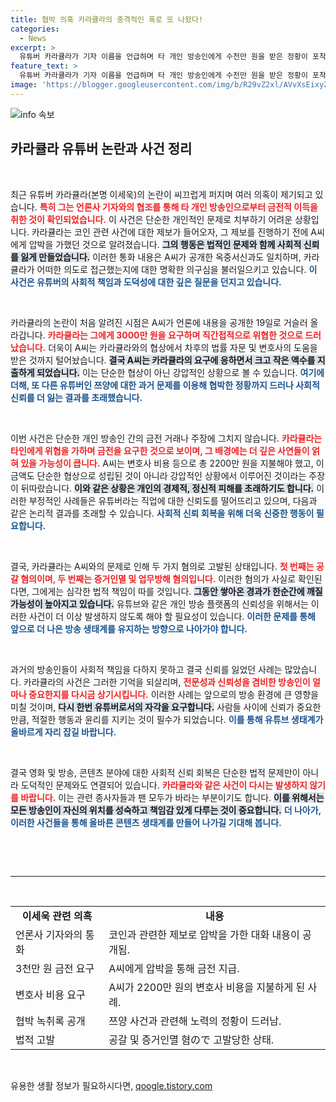 ```yaml
---
title: 협박 의혹 카라큘라의 충격적인 폭로 또 나왔다!
categories:
  - News
excerpt: >
  유튜버 카라큘라가 기자 이름을 언급하며 타 개인 방송인에게 수천만 원을 받은 정황이 포착됐다. 녹취록 속 압박 발언과 소문이 공개되며 논란이 커지고 있는 가운데, 카라큘라는 법적 대응에 나섰다. 진실은 무엇일까?
feature_text: >
  유튜버 카라큘라가 기자 이름을 언급하며 타 개인 방송인에게 수천만 원을 받은 정황이 포착됐다. 녹취록 속 압박 발언과 소문이 공개되며 논란이 커지고 있는 가운데, 카라큘라는 법적 대응에 나섰다. 진실은 무엇일까?
image: 'https://blogger.googleusercontent.com/img/b/R29vZ2xl/AVvXsEixyZcFfHzMRdzZMjFBmAUKJYCLCGyLL1o632UiGVXcaFdKo_bkvkuCioo0uUKlGfBVcT3P84aROyZIXSBEx3Aw5nCQ3pTgDom1WDC4m8eifvWiAmWEEVb4x6G_l8C0QH225ldMjyaFvpxGEBGNO37VmDTDMHGhJPq73UglMfDca1-0aw/s1600/blogspot.png'
---
```


<p><img src="https://blogger.googleusercontent.com/img/b/R29vZ2xl/AVvXsEixyZcFfHzMRdzZMjFBmAUKJYCLCGyLL1o632UiGVXcaFdKo_bkvkuCioo0uUKlGfBVcT3P84aROyZIXSBEx3Aw5nCQ3pTgDom1WDC4m8eifvWiAmWEEVb4x6G_l8C0QH225ldMjyaFvpxGEBGNO37VmDTDMHGhJPq73UglMfDca1-0aw/s1600/blogspot.png" alt="info 속보" /></p>

<h2 data-ke-size="size26">카라큘라 유튜버 논란과 사건 정리</h2>

<p data-ke-size="size16">&nbsp;</p>

<p>최근 유튜버 카라큘라(본명 이세욱)의 논란이 씨끄럽게 퍼지며 여러 의혹이 제기되고 있습니다. <b><span style="color: #ee2323;">특히 그는 언론사 기자와의 협조를 통해 타 개인 방송인으로부터 금전적 이득을 취한 것이 확인되었습니다.</span></b> 이 사건은 단순한 개인적인 문제로 치부하기 어려운 상황입니다. 카라큘라는 코인 관련 사건에 대한 제보가 들어오자, 그 제보를 진행하기 전에 A씨에게 압박을 가했던 것으로 알려졌습니다. <b><span style="background-color: #21538527;">그의 행동은 법적인 문제와 함께 사회적 신뢰를 잃게 만들었습니다.</span></b> 이러한 통화 내용은 A씨가 공개한 옥중서신과도 일치하며, 카라큘라가 어떠한 의도로 접근했는지에 대한 명확한 의구심을 불러일으키고 있습니다. <b><span style="color: #1a5490;">이 사건은 유튜버의 사회적 책임과 도덕성에 대한 깊은 질문을 던지고 있습니다.</span></b></p>

<p data-ke-size="size16">&nbsp;</p>

<p>카라큘라의 논란이 처음 알려진 시점은 A씨가 언론에 내용을 공개한 19일로 거슬러 올라갑니다. <b><span style="color: #ee2323;">카라큘라는 그에게 3000만 원을 요구하며 직간접적으로 위협한 것으로 드러났습니다.</span></b> 더욱이 A씨는 카라큘라와의 협상에서 차후의 법률 자문 및 변호사의 도움을 받은 것까지 털어놨습니다. <b><span style="background-color: #21538527;">결국 A씨는 카라큘라의 요구에 응하면서 크고 작은 액수를 지출하게 되었습니다.</span></b> 이는 단순한 협상이 아닌 강압적인 상황으로 볼 수 있습니다. <b><span style="color: #1a5490;">여기에 더해, 또 다른 유튜버인 쯔양에 대한 과거 문제를 이용해 협박한 정황까지 드러나 사회적 신뢰를 더 잃는 결과를 초래했습니다.</span></b></p>

<p data-ke-size="size16">&nbsp;</p>

<p>이번 사건은 단순한 개인 방송인 간의 금전 거래나 주장에 그치지 않습니다. <b><span style="color: #ee2323;">카라큘라는 타인에게 위협을 가하며 금전을 요구한 것으로 보이며, 그 배경에는 더 깊은 사연들이 얽혀 있을 가능성이 큽니다.</span></b> A씨는 변호사 비용 등으로 총 2200만 원을 지불해야 했고, 이 금액도 단순한 협상으로 성립된 것이 아니라 강압적인 상황에서 이루어진 것이라는 주장이 뒤따랐습니다. <b><span style="background-color: #21538527;">이와 같은 상황은 개인의 경제적, 정신적 피해를 초래하기도 합니다.</span></b> 이러한 부정적인 사례들은 유튜버라는 직업에 대한 신뢰도를 떨어뜨리고 있으며, 다음과 같은 논리적 결과를 초래할 수 있습니다. <b><span style="color: #1a5490;">사회적 신뢰 회복을 위해 더욱 신중한 행동이 필요합니다.</span></b></p>

<p data-ke-size="size16">&nbsp;</p>

<p>결국, 카라큘라는 A씨와의 문제로 인해 두 가지 혐의로 고발된 상태입니다. <b><span style="color: #ee2323;">첫 번째는 공갈 혐의이며, 두 번째는 증거인멸 및 업무방해 혐의입니다.</span></b> 이러한 혐의가 사실로 확인된다면, 그에게는 심각한 법적 책임이 따를 것입니다. <b><span style="background-color: #21538527;">그동안 쌓아온 경과가 한순간에 깨질 가능성이 높아지고 있습니다.</span></b> 유튜브와 같은 개인 방송 플랫폼의 신뢰성을 위해서는 이러한 사건이 더 이상 발생하지 않도록 해야 할 필요성이 있습니다. <b><span style="color: #1a5490;">이러한 문제를 통해 앞으로 더 나은 방송 생태계를 유지하는 방향으로 나아가야 합니다.</span></b></p>

<p data-ke-size="size16">&nbsp;</p>

<p>과거의 방송인들이 사회적 책임을 다하지 못하고 결국 신뢰를 잃었던 사례는 많았습니다. 카라큘라의 사건은 그러한 기억을 되살리며, <b><span style="color: #ee2323;">전문성과 신뢰성을 겸비한 방송인이 얼마나 중요한지를 다시금 상기시킵니다.</span></b> 이러한 사례는 앞으로의 방송 환경에 큰 영향을 미칠 것이며, <b><span style="background-color: #21538527;">다시 한번 유튜버로서의 자각을 요구합니다.</span></b> 사람들 사이에 신뢰가 중요한 만큼, 적절한 행동과 윤리를 지키는 것이 필수가 되었습니다. <b><span style="color: #1a5490;">이를 통해 유튜브 생태계가 올바르게 자리 잡길 바랍니다.</span></b></p>

<p data-ke-size="size16">&nbsp;</p>

<p>결국 영화 및 방송, 콘텐츠 분야에 대한 사회적 신뢰 회복은 단순한 법적 문제만이 아니라 도덕적인 문제와도 연결되어 있습니다. <b><span style="color: #ee2323;">카라큘라와 같은 사건이 다시는 발생하지 않기를 바랍니다.</span></b> 이는 관련 종사자들과 팬 모두가 바라는 부분이기도 합니다. <b><span style="background-color: #21538527;">이를 위해서는 모든 방송인이 자신의 위치를 성숙하고 책임감 있게 다루는 것이 중요합니다.</span></b> <b><span style="color: #1a5490;">더 나아가, 이러한 사건들을 통해 올바른 콘텐츠 생태계를 만들어 나가길 기대해 봅니다.</span></b></p>

<p data-ke-size="size16">&nbsp;</p>

<p><br/>
<hr>
<br/></p>

<table>
<tr>
<td style="text-align: center; height: 17px;"><b>이세욱 관련 의혹</b></td>
<td style="text-align: center; height: 17px;"><b>내용</b></td>
</tr>
<tr>
<td>언론사 기자와의 통화</td>
<td>코인과 관련한 제보로 압박을 가한 대화 내용이 공개됨.</td>
</tr>
<tr>
<td>3천만 원 금전 요구</td>
<td>A씨에게 압박을 통해 금전 지급.</td>
</tr>
<tr>
<td>변호사 비용 요구</td>
<td>A씨가 2200만 원의 변호사 비용을 지불하게 된 사례.</td>
</tr>
<tr>
<td>협박 녹취록 공개</td>
<td>쯔양 사건과 관련해 노력의 정황이 드러남.</td>
</tr>
<tr>
<td>법적 고발</td>
<td>공갈 및 증거인멸 혐ので 고발당한 상태.</td>
</tr>
</table>

<p data-ke-size="size16">&nbsp;</p>
유용한 생활 정보가 필요하시다면, <a href="https://qoogle.tistory.com" rel="dofollow">qoogle.tistory.com</a>


